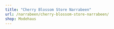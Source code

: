 ```yaml
---
title: "Cherry Blossom Store Narrabeen"
url: /narrabeen/cherry-blossom-store-narrabeen/
shop: Modehaus
---
```

